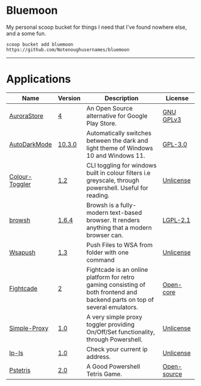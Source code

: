 # Bluemoon
My personal scoop bucket for things I need that I've found nowhere else, and a some fun.

`scoop bucket add bluemoon https://github.com/Notenoughusernames/bluemoon`

-------------------------------------------------------------------------
</details>

# Applications

<!-- <apps> -->

|Name|Version|Description|License|
|----|-------|-----------|-------|
|[AuroraStore](https://gitlab.com/AuroraOSS/AuroraStore "https://gitlab.com/AuroraOSS/AuroraStore")|[4](https://github.com/Notenoughusernames/bluemoon/blob/main/bucket/aurorastore.json "https://github.com/Notenoughusernames/bluemoon/blob/main/bucket/aurorastore.json")|An Open Source alternative for Google Play Store.|[GNU GPLv3](https://gitlab.com/AuroraOSS/AuroraStore/-/blob/master/LICENSE "https://gitlab.com/AuroraOSS/AuroraStore/-/blob/master/LICENSE")|
|[AutoDarkMode](https://github.com/AutoDarkMode/Windows-Auto-Night-Mode "https://github.com/AutoDarkMode/Windows-Auto-Night-Mode")|[10.3.0](https://github.com/Notenoughusernames/bluemoon/blob/main/bucket/AutoDarkMode.json "https://github.com/Notenoughusernames/bluemoon/blob/main/bucket/AutoDarkMode.json")|Automatically switches between the dark and light theme of Windows 10 and Windows 11.|[GPL-3.0](https://raw.githubusercontent.com/AutoDarkMode/Windows-Auto-Night-Mode/master/LICENSE "https://raw.githubusercontent.com/AutoDarkMode/Windows-Auto-Night-Mode/master/LICENSE")|
|[Colour-Toggler](https://github.com/Notenoughusernames/Colour-Toggler "https://github.com/Notenoughusernames/Colour-Toggler")|[1.2](https://github.com/Notenoughusernames/bluemoon/blob/main/bucket/Colour-Toggler.json "https://github.com/Notenoughusernames/bluemoon/blob/main/bucket/Colour-Toggler.json")|CLI toggling for windows built in colour filters i.e greyscale, through powershell. Useful for reading.|[Unlicense](https://github.com/Notenoughusernames/Colour-Toggler/blob/main/LICENSE "https://github.com/Notenoughusernames/Colour-Toggler/blob/main/LICENSE")|
|[browsh](https://www.brow.sh/ "https://www.brow.sh/")|[1.6.4](https://github.com/Notenoughusernames/bluemoon/blob/main/bucket/browsh.json "https://github.com/Notenoughusernames/bluemoon/blob/main/bucket/browsh.json")|Browsh is a fully-modern text-based browser. It renders anything that a modern browser can.|[LGPL-2.1](https://raw.githubusercontent.com/browsh-org/browsh/master/LICENSE "https://raw.githubusercontent.com/browsh-org/browsh/master/LICENSE")|
|[Wsapush](https://www.fightcade.com "https://www.fightcade.com")|[1.3](https://github.com/Notenoughusernames/bluemoon/blob/main/bucket/Fightcade.json "https://github.com/Notenoughusernames/bluemoon/blob/main/bucket/Fightcade.json")|Push Files to WSA from folder with one command|[Unlicense](https://gist.github.com/Notenoughusernames/7a4ceaf652bac2a5015284c07939ad4c "https://gist.github.com/Notenoughusernames/7a4ceaf652bac2a5015284c07939ad4c")|
|[Fightcade](https://www.fightcade.com "https://www.fightcade.com")|[2](https://github.com/Notenoughusernames/bluemoon/blob/main/bucket/Fightcade.json "https://github.com/Notenoughusernames/bluemoon/blob/main/bucket/Fightcade.json")|Fightcade is an online platform for retro gaming consisting of both frontend and backend parts on top of several emulators.|[Open-core](https://www.fightcade.com/about "https://www.fightcade.com/about")|
|[Simple-Proxy](https://github.com/Notenoughusernames/Simple-Proxy "https://github.com/Notenoughusernames/Simple-Proxy")|[1.0](https://github.com/Notenoughusernames/bluemoon/blob/main/bucket/Simple-Proxy.json "https://github.com/Notenoughusernames/bluemoon/blob/main/bucket/Simple-Proxy.json")|A very simple proxy toggler providing On/Off/Set functionality, through Powershell.|[Unlicense](https://raw.githubusercontent.com/Notenoughusernames/Simple-Proxy/main/LICENSE "https://raw.githubusercontent.com/Notenoughusernames/Simple-Proxy/main/LICENSE")|
|[Ip-Is](https://gist.github.com/Notenoughusernames/42f745a274c6b8e4ccecfc64d7db1103 "https://gist.github.com/Notenoughusernames/42f745a274c6b8e4ccecfc64d7db1103")|[1.0](https://gist.github.com/Notenoughusernames/42f745a274c6b8e4ccecfc64d7db1103 "https://gist.github.com/Notenoughusernames/42f745a274c6b8e4ccecfc64d7db1103")|Check your current ip address.|[Unlicense](https://gist.github.com/Notenoughusernames/42f745a274c6b8e4ccecfc64d7db1103 "https://gist.github.com/Notenoughusernames/42f745a274c6b8e4ccecfc64d7db1103")|
|[Pstetris](https://github.com/GPFSimon/PSTetris "https://github.com/GPFSimon/PSTetris")|[2.0](https://github.com/Notenoughusernames/bluemoon/blob/main/bucket/PSTetris.json "https://github.com/Notenoughusernames/bluemoon/blob/main/bucket/PSTetris.json")|A Good Powershell Tetris Game.|[Open-source](https://github.com/GPFSimon/PSTetris "https://github.com/GPFSimon/PSTetris")|
